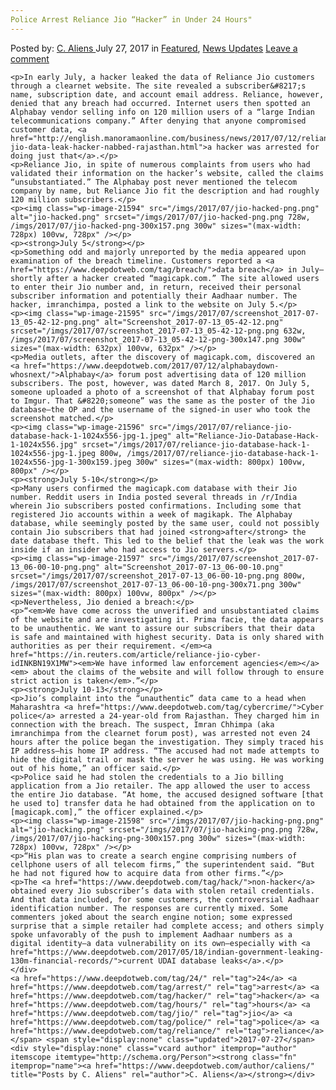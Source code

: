 ```yaml
---
Police Arrest Reliance Jio “Hacker” in Under 24 Hours"
---
```

<article class="post-listing post-21584 post type-post status-publish format-standard has-post-thumbnail hentry  tag-1898 tag-arrest tag-hacker tag-hours tag-jio tag-police tag-reliance">
    <div class="post-inner">
        <span>Posted by: <a href="https://www.deepdotweb.com/author/caliens/" title="">C. Aliens </a></span>
    <span>July 27, 2017</span>
    <span>in <a href="https://www.deepdotweb.com/category/deepdot-news/" rel="category tag">Featured</a>, <a href="https://www.deepdotweb.com/category/news-updates/" rel="category tag">News Updates</a></span>
    <span><a href="https://www.deepdotweb.com/2017/07/27/police-arrest-reliance-jio-hacker-24-hours/#respond">Leave a comment</a></span>
    </p>
    <div class="clear"></div>
    
    <p>In early July, a hacker leaked the data of Reliance Jio customers through a clearnet website. The site revealed a subscriber&#8217;s name, subscription date, and account email address. Reliance, however, denied that any breach had occurred. Internet users then spotted an Alphabay vendor selling info on 120 million users of a “large Indian telecommunications company.” After denying that anyone compromised customer data, <a href="http://english.manoramaonline.com/business/news/2017/07/12/reliance-jio-data-leak-hacker-nabbed-rajasthan.html">a hacker was arrested for doing just that</a>.</p>
    <p>Reliance Jio, in spite of numerous complaints from users who had validated their information on the hacker’s website, called the claims “unsubstantiated.” The Alphabay post never mentioned the telecom company by name, but Reliance Jio fit the description and had roughly 120 million subscribers.</p>
    <p><img class="wp-image-21594" src="/imgs/2017/07/jio-hacked-png.png" alt="jio-hacked.png" srcset="/imgs/2017/07/jio-hacked-png.png 728w, /imgs/2017/07/jio-hacked-png-300x157.png 300w" sizes="(max-width: 728px) 100vw, 728px" /></p>
    <p><strong>July 5</strong></p>
    <p>Something odd and majorly unreported by the media appeared upon examination of the breach timeline. Customers reported a <a href="https://www.deepdotweb.com/tag/breach/">data breach</a> in July—shortly after a hacker created “magicapk.com.” The site allowed users to enter their Jio number and, in return, received their personal subscriber information and potentially their Aadhaar number. The hacker, imranchimpa, posted a link to the website on July 5.</p>
    <p><img class="wp-image-21595" src="/imgs/2017/07/screenshot_2017-07-13_05-42-12-png.png" alt="Screenshot_2017-07-13_05-42-12.png" srcset="/imgs/2017/07/screenshot_2017-07-13_05-42-12-png.png 632w, /imgs/2017/07/screenshot_2017-07-13_05-42-12-png-300x147.png 300w" sizes="(max-width: 632px) 100vw, 632px" /></p>
    <p>Media outlets, after the discovery of magicapk.com, discovered an <a href="https://www.deepdotweb.com/2017/07/12/alphabaydown-whosnext/">Alphabay</a> forum post advertising data of 120 million subscribers. The post, however, was dated March 8, 2017. On July 5, someone uploaded a photo of a screenshot of that Alphabay forum post to Imgur. That &#8220;someone” was the same as the poster of the Jio database—the OP and the username of the signed-in user who took the screenshot matched.</p>
    <p><img class="wp-image-21596" src="/imgs/2017/07/reliance-jio-database-hack-1-1024x556-jpg-1.jpeg" alt="Reliance-Jio-Database-Hack-1-1024x556.jpg" srcset="/imgs/2017/07/reliance-jio-database-hack-1-1024x556-jpg-1.jpeg 800w, /imgs/2017/07/reliance-jio-database-hack-1-1024x556-jpg-1-300x159.jpeg 300w" sizes="(max-width: 800px) 100vw, 800px" /></p>
    <p><strong>July 5-10</strong></p>
    <p>Many users confirmed the magicapk.com database with their Jio number. Reddit users in India posted several threads in /r/India wherein Jio subscribers posted confirmations. Including some that registered Jio accounts within a week of magikapk. The Alphabay database, while seemingly posted by the same user, could not possibly contain Jio subscribers that had joined <strong>after</strong> the date database theft. This led to the belief that the leak was the work inside if an insider who had access to Jio servers.</p>
    <p><img class="wp-image-21597" src="/imgs/2017/07/screenshot_2017-07-13_06-00-10-png.png" alt="Screenshot_2017-07-13_06-00-10.png" srcset="/imgs/2017/07/screenshot_2017-07-13_06-00-10-png.png 800w, /imgs/2017/07/screenshot_2017-07-13_06-00-10-png-300x71.png 300w" sizes="(max-width: 800px) 100vw, 800px" /></p>
    <p>Nevertheless, Jio denied a breach:</p>
    <p>“<em>We have come across the unverified and unsubstantiated claims of the website and are investigating it. Prima facie, the data appears to be unauthentic. We want to assure our subscribers that their data is safe and maintained with highest security. Data is only shared with authorities as per their requirement. </em><a href="https://in.reuters.com/article/reliance-jio-cyber-idINKBN19X1MW"><em>We have informed law enforcement agencies</em></a><em> about the claims of the website and will follow through to ensure strict action is taken</em>.”</p>
    <p><strong>July 10-13</strong></p>
    <p>Jio’s complaint into the “unauthentic” data came to a head when Maharashtra <a href="https://www.deepdotweb.com/tag/cybercrime/">Cyber police</a> arrested a 24-year-old from Rajasthan. They charged him in connection with the breach. The suspect, Imran Chhimpa (aka imranchimpa from the clearnet forum post), was arrested not even 24 hours after the police began the investigation. They simply traced his IP address—his home IP address. “The accused had not made attempts to hide the digital trail or mask the server he was using. He was working out of his home,” an officer said.</p>
    <p>Police said he had stolen the credentials to a Jio billing application from a Jio retailer. The app allowed the user to access the entire Jio database. “At home, the accused designed software [that he used to] transfer data he had obtained from the application on to [magicapk.com],” the officer explained.</p>
    <p><img class="wp-image-21598" src="/imgs/2017/07/jio-hacking-png.png" alt="jio-hacking.png" srcset="/imgs/2017/07/jio-hacking-png.png 728w, /imgs/2017/07/jio-hacking-png-300x157.png 300w" sizes="(max-width: 728px) 100vw, 728px" /></p>
    <p>“His plan was to create a search engine comprising numbers of cellphone users of all telecom firms,” the superintendent said. “But he had not figured how to acquire data from other firms.”</p>
    <p>The <a href="https://www.deepdotweb.com/tag/hack/">non-hacker</a> obtained every Jio subscriber’s data with stolen retail credentials. And that data included, for some customers, the controversial Aadhaar identification number. The responses are currently mixed. Some commenters joked about the search engine notion; some expressed surprise that a simple retailer had complete access; and others simply spoke unfavorably of the push to implement Aadhaar numbers as a digital identity—a data vulnerability on its own—especially with <a href="https://www.deepdotweb.com/2017/05/18/indian-government-leaking-130m-financial-records/">current UDAI database leaks</a>.</p>
    </div>
    <a href="https://www.deepdotweb.com/tag/24/" rel="tag">24</a> <a href="https://www.deepdotweb.com/tag/arrest/" rel="tag">arrest</a> <a href="https://www.deepdotweb.com/tag/hacker/" rel="tag">hacker</a> <a href="https://www.deepdotweb.com/tag/hours/" rel="tag">hours</a> <a href="https://www.deepdotweb.com/tag/jio/" rel="tag">jio</a> <a href="https://www.deepdotweb.com/tag/police/" rel="tag">police</a> <a href="https://www.deepdotweb.com/tag/reliance/" rel="tag">reliance</a></span> <span style="display:none" class="updated">2017-07-27</span>
    <div style="display:none" class="vcard author" itemprop="author" itemscope itemtype="http://schema.org/Person"><strong class="fn" itemprop="name"><a href="https://www.deepdotweb.com/author/caliens/" title="Posts by C. Aliens" rel="author">C. Aliens</a></strong></div>
    

